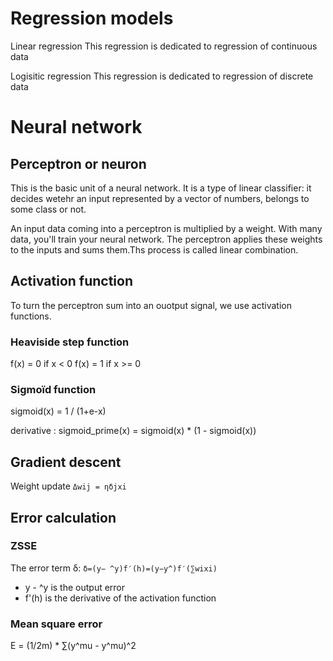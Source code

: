 # Regression models

Linear regression
This regression is dedicated to regression of continuous data

Logisitic regression
This regression is dedicated to regression of discrete data

# Neural network

## Perceptron or neuron
This is the basic unit of a neural network.
It is a type of linear classifier: it decides wetehr an input represented by a vector of numbers, belongs to some class or not.

An input data coming into a perceptron is multiplied by a weight.
With many data, you'll train your neural network.
The perceptron applies these weights to the inputs and sums them.Ths process is called linear combination.

## Activation function
To turn the perceptron sum into an ouotput signal, we use activation functions.

### Heaviside step function
f(x) = 0 if x < 0
f(x) = 1 if x >= 0

### Sigmoïd function
sigmoid(x) = 1 / (1+e-x)

derivative : 
sigmoid_prime(x) = sigmoid(x) * (1 - sigmoid(x))

## Gradient descent

Weight update
```Δwij = ηδjxi``` 

## Error calculation
### ZSSE
The error term δ:
```δ=(y− ^y)f′(h)=(y−y^)f′(∑wixi)```
- y - ^y is the output error
- f'(h) is the derivative of the activation function

### Mean square error
E =  (1/2m) * ∑(y^mu - y^mu)^2
